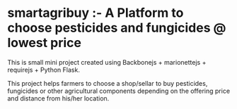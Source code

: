 # smartagribuy :- A Platform to choose pesticides and fungicides @ lowest price

This is small mini project created using Backbonejs + marionettejs + requirejs + Python Flask.

This project helps farmers to choose a shop/sellar to buy pesticides, fungicides or other agricultural 
components depending on the offering price and distance from his/her location.

